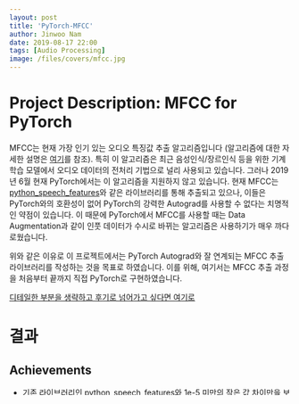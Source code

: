 ```yaml
---
layout: post
title: 'PyTorch-MFCC'
author: Jinwoo Nam
date: 2019-08-17 22:00
tags: [Audio Processing]
image: /files/covers/mfcc.jpg
---
```


# Project Description: MFCC for PyTorch
MFCC는 현재 가장 인기 있는 오디오 특징값 추출 알고리즘입니다 (알고리즘에 대한 자세한 설명은 [여기](https://brightwon.tistory.com/11)를 참조).
특히 이 알고리즘은 최근 음성인식/장르인식 등을 위한 기계학습 모델에서 오디오 데이터의 전처리 기법으로 널리 사용되고 있습니다.
그러나 2019년 6월 현재 PyTorch에서는 이 알고리즘을 지원하지 않고 있습니다.
현재 MFCC는 [python_speech_features](https://github.com/jameslyons/python_speech_features)와 같은 라이브러리를 통해 추출되고 있으나, 이들은 PyTorch와의 호환성이 없어 PyTorch의 강력한 Autograd를 사용할 수 없다는 치명적인 약점이 있습니다. 
이 때문에 PyTorch에서 MFCC를 사용할 때는 Data Augmentation과 같이 인풋 데이터가 수시로 바뀌는 알고리즘은 사용하기가 매우 까다로웠습니다.

위와 같은 이유로 이 프로젝트에서는 PyTorch Autograd와 잘 연계되는 MFCC 추출 라이브러리를 작성하는 것을 목표로 하였습니다. 이를 위해, 여기서는 MFCC 추출 과정을 처음부터 끝까지 직접 PyTorch로 구현하였습니다.

[디테일한 부분을 생략하고 후기로 넘어가고 싶다면 여기로](#후기)

# 결과
## Achievements
* 기존 라이브러리인 [python_speech_features](https://github.com/jameslyons/python_speech_features)와 1e-5 미만의 작은 값 차이만을 보임
* Fully Differentiable with PyTorch!
* 2020년 연말 기준 Github Star 21개를 가지고 있음
    * 이전에는 좀 더 많이 있었으나, TorchAudio에서 MFCC를 지원하기 시작한 이후로 몇 개 빠짐


## Drawbacks
* 2020년 연말 기준으로는 [TorchAudio](https://pytorch.org/audio/stable/index.html)에서 공식 지원하는 기능임. 따라서 현재는 repo를 더 이상 관리하지 않고 있음
* Numerically unstable할 가능성이 있음
    * Issue로 지적된 부분으로, 중간의 logarithm 부분에 epsilon을 더하지 않은 것이 unstablity를 유발할 가능성이 있음
    * MFCC를 수식 그대로 구현하였기 때문에 생긴 문제로 보임


# 후기
* 짧기는 하지만 많은 사람에게 공개될 코드이기 때문에 코멘팅에 대해 많은 고민을 했다. PyTorch 및 다른 유명한 라이브러리 다수에서 어떤 식으로 코멘팅을 하는 지, 어떤 식으로 문서화에 대비하는지를 배우는 데 시간을 많이 사용해야 했다. 
* 돌이켜 보자면, 이 프로젝트에서 코멘팅에 대해 많은 고민을 한 덕분에 이후 코딩 협업에서 큰 문제가 없었던 것 같다.